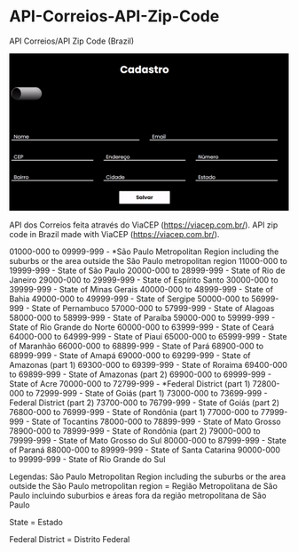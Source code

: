 # API-Correios-API-Zip-Code
API Correios/API Zip Code (Brazil)

<p align="center">
  <img with="500" src="https://github.com/Rafaeli9/API-Correios-API-Zip-Code/blob/main/apiCorreiosGif.gif">
</p>

API dos Correios feita através do ViaCEP (https://viacep.com.br/). 
API zip code in Brazil made with ViaCEP (https://viacep.com.br/). 

01000-000 to 09999-999 - *São Paulo Metropolitan Region including the suburbs or the area outside the São Paulo metropolitan region
11000-000 to 19999-999 - State of São Paulo
20000-000 to 28999-999 - State of Rio de Janeiro
29000-000 to 29999-999 - State of Espírito Santo
30000-000 to 39999-999 - State of Minas Gerais
40000-000 to 48999-999 - State of Bahia
49000-000 to 49999-999 - State of Sergipe
50000-000 to 56999-999 - State of Pernambuco
57000-000 to 57999-999 - State of Alagoas
58000-000 to 58999-999 - State of Paraíba
59000-000 to 59999-999 - State of Rio Grande do Norte
60000-000 to 63999-999 - State of Ceará
64000-000 to 64999-999 - State of Piauí
65000-000 to 65999-999 - State of Maranhão
66000-000 to 68899-999 - State of Pará
68900-000 to 68999-999 - State of Amapá
69000-000 to 69299-999 - State of Amazonas (part 1)
69300-000 to 69399-999 - State of Roraima
69400-000 to 69899-999 - State of Amazonas (part 2)
69900-000 to 69999-999 - State of Acre
70000-000 to 72799-999 - *Federal District (part 1)
72800-000 to 72999-999 - State of Goiás (part 1)
73000-000 to 73699-999 - Federal District (part 2)
73700-000 to 76799-999 - State of Goiás (part 2)
76800-000 to 76999-999 - State of Rondônia (part 1)
77000-000 to 77999-999 - State of Tocantins
78000-000 to 78899-999 - State of Mato Grosso
78900-000 to 78999-999 - State of Rondônia (part 2)
79000-000 to 79999-999 - State of Mato Grosso do Sul
80000-000 to 87999-999 - State of Paraná
88000-000 to 89999-999 - State of Santa Catarina
90000-000 to 99999-999 - State of Rio Grande do Sul

Legendas:
São Paulo Metropolitan Region including the suburbs or the area outside the São Paulo metropolitan region = Região Metropolitana de São Paulo incluindo suburbios e áreas fora da região metropolitana de São Paulo

State = Estado

Federal District = Distrito Federal
